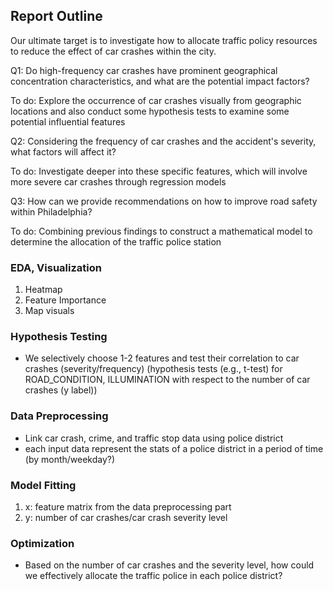 ## Report Outline
Our ultimate target is to investigate how to allocate traffic policy resources to reduce the effect of car crashes within the city.

Q1: Do high-frequency car crashes have prominent geographical concentration characteristics, and what are the potential impact factors?

To do: Explore the occurrence of car crashes visually from geographic locations and also conduct some hypothesis tests to examine some potential influential features

Q2: Considering the frequency of car crashes and the accident's severity, what factors will affect it?

To do: Investigate deeper into these specific features, which will involve more severe car crashes through regression models

Q3: How can we provide recommendations on how to improve road safety within Philadelphia?

To do: Combining previous findings to construct a mathematical model to determine the allocation of the traffic police station

### EDA, Visualization
1. Heatmap
2. Feature Importance 
3. Map visuals

### Hypothesis Testing
- We selectively choose 1-2 features and test their correlation to car crashes (severity/frequency)
(hypothesis tests (e.g., t-test) for ROAD_CONDITION, ILLUMINATION with respect to the number of car crashes (y label))

### Data Preprocessing
- Link car crash, crime, and traffic stop data using police district
- each input data represent the stats of a police district in a period of time (by month/weekday?)

### Model Fitting
1. x: feature matrix from the data preprocessing part
2. y: number of car crashes/car crash severity level

### Optimization
- Based on the number of car crashes and the severity level, how could we effectively allocate the traffic police in each police district?
